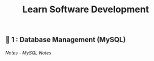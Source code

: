 <h1 align="center"> Learn Software Development </h1>
<br>

## 🎯 1 : Database Management (MySQL)
<h6>Notes - <a style="text-decoration:none" href="https://tamimiqbal.notion.site/Database-MySQL-70a578185e6843b5b4cd0fc7075d745b?pvs=4">MySQL Notes</a> </h6>